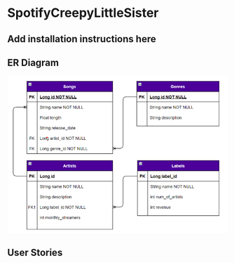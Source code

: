 # SpotifyCreepyLittleSister
## Add installation instructions here
## ER Diagram
![](SpotifyCreepyLittleSister_Diagram.png)
## User Stories

